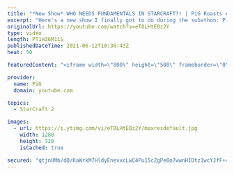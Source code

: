 ```yaml
---
title: "*New Show* WHO NEEDS FUNDAMENTALS IN STARCRAFT?! | PiG Roasts #1 (mega compilation)"
excerpt: "Here's a new show I finally got to do during the subathon: PiG Roasts! where I roast the ever living sh*t out of people's replays. All in good fun, of course! There were replays in both lower and higher leagues, with some questionable strategies and mechanics no matter what. Hope you guys enjoy :P  🔥"
originalUrl: https://youtube.com/watch?v=eT0LHtE0z2Y
type: video
length: PT1H36M11S
publishedDateTime: 2021-06-12T10:30:43Z
heat: 50

featuredContent: "<iframe width=\"800\" height=\"500\" frameborder=\"0\" src=\"https://www.youtube.com/embed/eT0LHtE0z2Y\" allow=\"accelerometer; autoplay; encrypted-media; gyroscope; picture-in-picture\" allowfullscreen></iframe>"

provider:
  name: PiG
  domain: youtube.com

topics:
  - StarCraft 2

images:
  - url: https://i.ytimg.com/vi/eT0LHtE0z2Y/maxresdefault.jpg
    width: 1280
    height: 720
    isCached: true

secured: "qtjnUMb/dD/KaWrkM7HldyEnevxcLwC4Pu15cZgPe0o7wwnHIDtz1wcYJfF+4rL47+3cKCxMJ3AOELUZRdcGEExZvoCEVMMh7o03EPnAjzSmi9zrEC+T9RCpxbcS1c6Gq980fbc5yy1WzTRKTnHtGyfEoN2OX064rq63AcOryzILrIIFdAgnV8F1nJm5dE1X1r06QxitXcYeMmDW0RP3ELdY6eMcRAQKQFIg029jon3EfxLdU208d8fgAcF6w4KYv2XeV2arE0BjUB9VZqTQzcob5/D+govfjkCHPkmm+qz1CWmt80K9LxAvc7Cih3Xa/jMbFsdcFrniqFxDuiCC2Z+eXtKg+o3lDxGs8PohMUkZYeHV+Z9ICM7LbgX9ArOYMGIUi8DpVHoVAndhXBqjlsK3+m215uNszxd4Oh/QsP4=;smbLalyjguxPO9VixMMITQ=="
---
```


